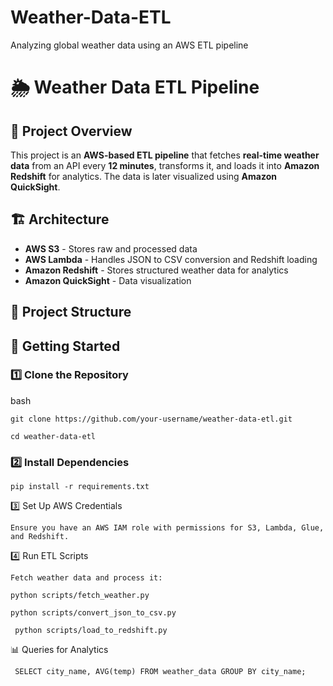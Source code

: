 # Weather-Data-ETL
 Analyzing global weather data using an AWS ETL pipeline
# 🌦️ Weather Data ETL Pipeline

## 📌 Project Overview
This project is an **AWS-based ETL pipeline** that fetches **real-time weather data** from an API every **12 minutes**, transforms it, and loads it into **Amazon Redshift** for analytics. The data is later visualized using **Amazon QuickSight**.

## 🏗️ Architecture
- **AWS S3** - Stores raw and processed data
- **AWS Lambda** - Handles JSON to CSV conversion and Redshift loading
- **Amazon Redshift** - Stores structured weather data for analytics
- **Amazon QuickSight** - Data visualization

## 📂 Project Structure

## 🚀 Getting Started

### 1️⃣ Clone the Repository

bash

```git clone https://github.com/your-username/weather-data-etl.git```

```cd weather-data-etl```

### 2️⃣ Install Dependencies

```pip install -r requirements.txt```

3️⃣ Set Up AWS Credentials

```Ensure you have an AWS IAM role with permissions for S3, Lambda, Glue, and Redshift.```

4️⃣ Run ETL Scripts

```Fetch weather data and process it:```

```python scripts/fetch_weather.py```

```python scripts/convert_json_to_csv.py```

``` python scripts/load_to_redshift.py```

📊 Queries for Analytics

``` SELECT city_name, AVG(temp) FROM weather_data GROUP BY city_name;```

